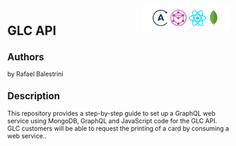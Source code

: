 <img src="cover.png" width="200" align="right" />

# GLC API
Authors
-------

 by Rafael Balestrini

Description
-----------

This repository provides a step-by-step guide to set up a GraphQL web service using MongoDB, GraphQL and JavaScript code for the GLC API. GLC customers will be able to request the printing of a card by consuming a web service..
